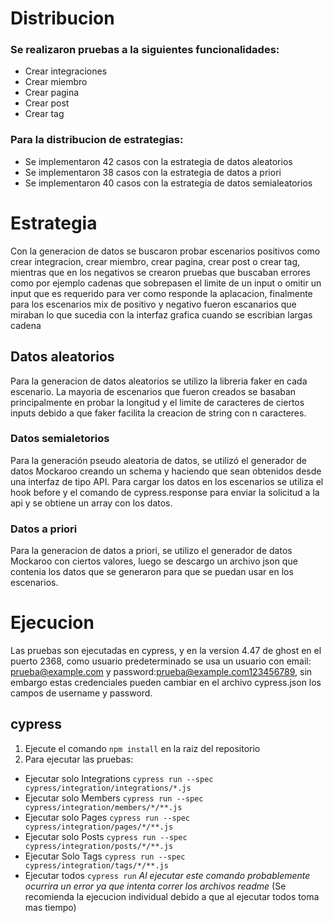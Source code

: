 
# Distribucion
### Se realizaron pruebas a la siguientes funcionalidades:
- Crear integraciones
- Crear miembro
- Crear pagina
- Crear post
- Crear tag
### Para la distribucion de estrategias:
- Se implementaron 42 casos con la estrategia de datos aleatorios
- Se implementaron 38 casos con la estrategia de datos a priori
- Se implementaron 40 casos con la estrategia de datos semialeatorios

# Estrategia
Con la generacion de datos se buscaron probar escenarios positivos como crear integracion, crear miembro, crear pagina, crear post o crear tag, mientras que en los negativos se crearon pruebas que buscaban errores como por ejemplo cadenas que sobrepasen el limite de un input o omitir un input que es requerido para ver como responde la aplacacion, finalmente para los escenarios mix de positivo y negativo fueron escanarios que miraban lo que sucedia con la interfaz grafica cuando se escribian largas cadena
## Datos aleatorios
Para la generacion de datos aleatorios se utilizo la libreria faker en cada escenario. La mayoria de escenarios que fueron creados se basaban principalmente en probar la longitud y el limite de caracteres de ciertos inputs debido a que faker facilita la creacion de string con n caracteres.

### Datos semialetorios
Para la generación pseudo aleatoria de datos, se utilizó el generador de datos Mockaroo creando un schema y haciendo que sean obtenidos desde una interfaz de tipo API. Para cargar los datos en los escenarios se utiliza el hook before y el comando de cypress.response para enviar la solicitud a la api y se obtiene un array con los datos. 

### Datos a priori 
Para la generacion de datos a priori, se utilizo el generador de datos Mockaroo con ciertos valores, luego se descargo un archivo json que contenia los datos que se generaron para que se puedan usar en los escenarios. 
# Ejecucion
Las pruebas son ejecutadas en cypress, y en la version 4.47 de ghost en el puerto 2368, como usuario predeterminado se usa un usuario con email: prueba@example.com y password:prueba@example.com123456789, sin embargo estas credenciales pueden cambiar en el archivo cypress.json los campos de username y password.
## cypress
1. Ejecute el comando `npm install` en la raiz del repositorio
2. Para ejecutar las pruebas:
  * Ejecutar solo Integrations `cypress run --spec cypress/integration/integrations/*.js`
  * Ejecutar solo Members `cypress run --spec cypress/integration/members/*/**.js`
  * Ejecutar solo Pages `cypress run --spec cypress/integration/pages/*/**.js`
  * Ejecutar solo Posts `cypress run --spec cypress/integration/posts/*/**.js`
  * Ejecutar Solo Tags `cypress run --spec cypress/integration/tags/*/**.js`
  * Ejecutar todos `cypress run` *Al ejecutar este comando probablemente ocurrira un error ya que intenta correr los archivos readme* (Se recomienda la ejecucion individual debido a que al ejecutar todos toma mas tiempo) 

